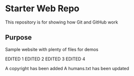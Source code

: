 # Starter Web Repo

This repository is for showing how Git and GitHub work

## Purpose

Sample website with plenty of files for demos

EDITED 1
EDITED 2
EDITED 3
EDITED 4

A copyright has been added
A humans.txt has been updated